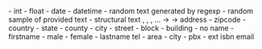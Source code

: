 
<type> 
  <number>
    - int
    - float
  <datetime>
    - date
    - datetime
  <text>
    - random text generated by regexp 
    - random sample of provided text
    - structural text
      <zipcode>, <country>, <state>, ... 

<range>
<format>
<dependency>
    <M> -> <Male-Name>
    <F> -> <Female-Name>

<domain>
  address
    - zipcode
    - country
    - state
    - county
    - city
    - street
    - block
    - building
    - no
  name
    - firstname 
        - male
        - female
    - lastname
  tel
    - area
    - city
    - pbx
    - ext
  isbn
  email

   